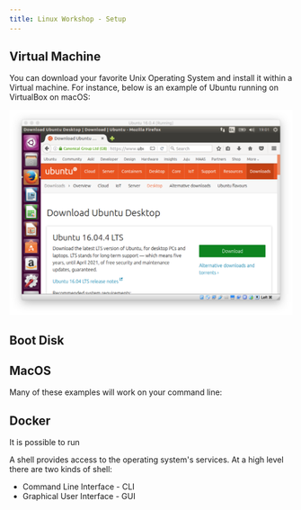 ```yaml
---
title: Linux Workshop - Setup
---
```


## Virtual Machine

You can download your favorite Unix Operating System and install it within a Virtual machine.
For instance, below is an example of Ubuntu running on VirtualBox on macOS:

![](./ubuntu-virtual-box.png "Screenshot of ubuntu running on virtual box")

## Boot Disk

## MacOS

Many of these examples will work on your command line:

## Docker

It is possible to run

A shell provides access to the operating system's services. At a high level there are two kinds
of shell:

- Command Line Interface - CLI
- Graphical User Interface - GUI
